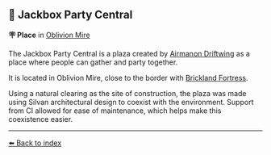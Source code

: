 ## 🎊 Jackbox Party Central

**🪧 Place** in [Oblivion Mire](../refs/oblivion_mire.md)

The Jackbox Party Central is a plaza created by [Airmanon Driftwing](../refs/airmanon.md) as a place where people can gather and party together. 

It is located in Oblivion Mire, close to the border with [Brickland Fortress](../refs/brickland_fortress.md).

Using a natural clearing as the site of construction, the plaza was made using Silvan architectural design to coexist with the environment. Support from CI allowed for ease of maintenance, which helps make this coexistence easier.


----------
[⬅️ Back to index](../refs/index.md#09e0_s)